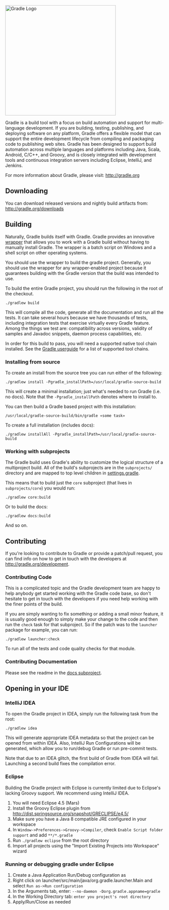 <img src="https://gradle.org/wp-content/uploads/2015/10/gradle-logo-horizontal2.svg" width="350px" alt="Gradle Logo" />

Gradle is a build tool with a focus on build automation and support for multi-language development. If you are building, testing, publishing, and deploying software on any platform, Gradle offers a flexible model that can support the entire development lifecycle from compiling and packaging code to publishing web sites. Gradle has been designed to support build automation across multiple languages and platforms including Java, Scala, Android, C/C++, and Groovy, and is closely integrated with development tools and continuous integration servers including Eclipse, IntelliJ, and Jenkins.

For more information about Gradle, please visit: http://gradle.org

## Downloading

You can download released versions and nightly build artifacts from: http://gradle.org/downloads

## Building

Naturally, Gradle builds itself with Gradle. Gradle provides an innovative [wrapper](http://gradle.org/docs/current/userguide/gradle_wrapper.html) that allows you to work with a Gradle build without having to manually install Gradle. The wrapper is a batch script on Windows and a shell script on other operating systems.

You should use the wrapper to build the gradle project. Generally, you should use the wrapper for any wrapper-enabled project because it guarantees building with the Gradle version that the build was intended to use.

To build the entire Gradle project, you should run the following in the root of the checkout.

    ./gradlew build

This will compile all the code, generate all the documentation and run all the tests. It can take several hours because we have thousands of tests, including integration tests that exercise virtually every Gradle feature. Among the things we test are: compatibility across versions, validity of samples and Javadoc snippets, daemon process capabilities, etc.

In order for this build to pass, you will need a supported native tool chain installed. See the [Gradle userguide](https://docs.gradle.org/current/userguide/native_software.html#native-binaries:tool-chain-support) for a list of supported tool chains.

### Installing from source

To create an install from the source tree you can run either of the following:

    ./gradlew install -Pgradle_installPath=/usr/local/gradle-source-build

This will create a minimal installation; just what's needed to run Gradle (i.e. no docs). Note that the `-Pgradle_installPath` denotes where to install to.

You can then build a Gradle based project with this installation:

    /usr/local/gradle-source-build/bin/gradle «some task»

To create a full installation (includes docs):

    ./gradlew installAll -Pgradle_installPath=/usr/local/gradle-source-build

### Working with subprojects

The Gradle build uses Gradle's ability to customize the logical structure of a multiproject build. All of the build's subprojects are in the `subprojects/` directory and are mapped to top level children in [settings.gradle](https://github.com/gradle/gradle/blob/master/settings.gradle).

This means that to build just the `core` subproject (that lives in `subprojects/core`) you would run:

    ./gradlew core:build

Or to build the docs:

    ./gradlew docs:build

And so on.

## Contributing

If you're looking to contribute to Gradle or provide a patch/pull request, you can find info on how to get in touch with the developers at http://gradle.org/development.

### Contributing Code

This is a complicated topic and the Gradle development team are happy to help anybody get started working with the Gradle code base, so don't hesitate to get in touch with the developers if you need help working with the finer points of the build.

If you are simply wanting to fix something or adding a small minor feature, it is usually good enough to simply make your change to the code and then run the `check` task for that subproject. So if the patch was to the `launcher` package for example, you can run:

    ./gradlew launcher:check

To run all of the tests and code quality checks for that module.

### Contributing Documentation

Please see the readme in the [docs subproject](https://github.com/gradle/gradle/tree/master/subprojects/docs).

## Opening in your IDE

### IntelliJ IDEA

To open the Gradle project in IDEA, simply run the following task from the root:

    ./gradlew idea

This will generate appropriate IDEA metadata so that the project can be opened from within IDEA. Also, IntelliJ Run Configurations will be generated, which allow you to run/debug Gradle or run pre-commit tests.

Note that due to an IDEA glitch, the first build of Gradle from IDEA will fail. Launching a second build fixes the compilation error.

### Eclipse

Building the Gradle project with Eclipse is currently limited due to Eclipse's lacking Groovy support.
We recommend using IntelliJ IDEA.

1. You will need Eclipse 4.5 (Mars)
2. Install the Groovy Eclipse plugin from http://dist.springsource.org/snapshot/GRECLIPSE/e4.5/
3. Make sure you have a Java 8 compatible JRE configured in your workspace
4. In `Window->Preferences->Groovy->Compiler`, check `Enable Script folder support` and add `**/*.gradle`
5. Run `./gradlew eclipse` from the root directory
6. Import all projects using the "Import Existing Projects into Workspace" wizard

### Running or debugging gradle under Eclipse
1. Create a Java Application Run/Debug configuration as
2. Right click on launcher/src/main/java/org.gradle.launcher.Main and select `Run as->Run configuration`
3. In the Arguments tab, enter: `--no-daemon -Dorg.gradle.appname=gradle`
4. In the Working Directory tab: `enter you project's root directory`
5. Apply/Run/Close as needed
